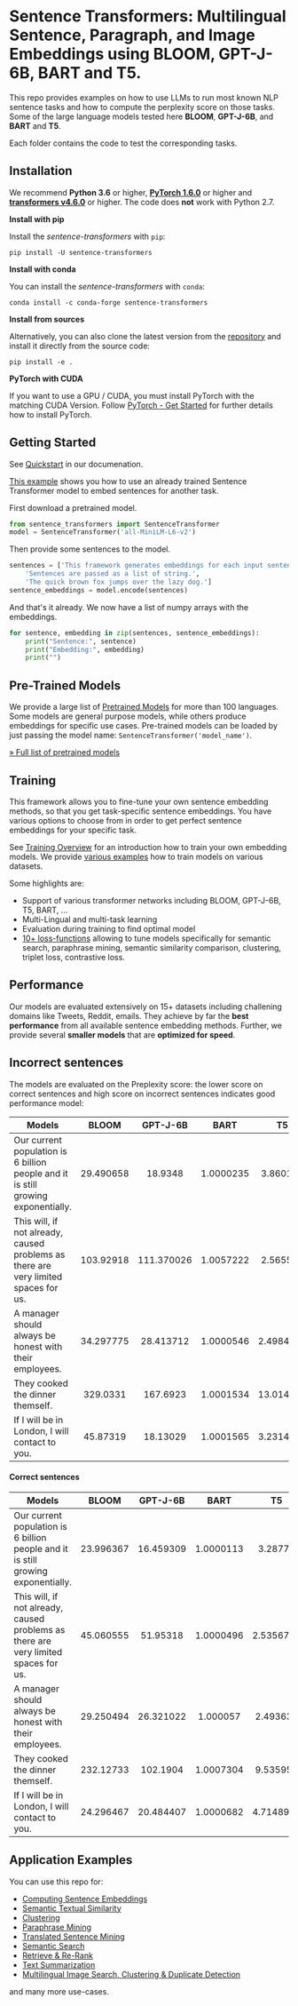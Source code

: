 # Sentence Transformers: Multilingual Sentence, Paragraph, and Image Embeddings using BLOOM, GPT-J-6B, BART and T5.

This repo provides examples on how to use LLMs to run most known NLP sentence tasks and how to compute the perplexity score on those tasks. Some of the large language models tested here **BLOOM**, **GPT-J-6B**, and **BART** and **T5**.

Each folder contains the code to test the corresponding tasks.

## Installation

We recommend **Python 3.6** or higher, **[PyTorch 1.6.0](https://pytorch.org/get-started/locally/)** or higher and **[transformers v4.6.0](https://github.com/huggingface/transformers)** or higher. The code does **not** work with Python 2.7.

**Install with pip**

Install the *sentence-transformers* with `pip`:

```
pip install -U sentence-transformers
```

**Install with conda**

You can install the *sentence-transformers* with `conda`:

```
conda install -c conda-forge sentence-transformers
```

**Install from sources**

Alternatively, you can also clone the latest version from the [repository](https://github.com/UKPLab/sentence-transformers) and install it directly from the source code:

````
pip install -e .
```` 

**PyTorch with CUDA**

If you want to use a GPU / CUDA, you must install PyTorch with the matching CUDA Version. Follow
[PyTorch - Get Started](https://pytorch.org/get-started/locally/) for further details how to install PyTorch.

## Getting Started

See [Quickstart](https://www.sbert.net/docs/quickstart.html) in our documenation.

[This example](https://github.com/UKPLab/sentence-transformers/tree/master/examples/applications/computing-embeddings/computing_embeddings.py) shows you how to use an already trained Sentence Transformer model to embed sentences for another task.

First download a pretrained model.

````python
from sentence_transformers import SentenceTransformer
model = SentenceTransformer('all-MiniLM-L6-v2')
````

Then provide some sentences to the model.

````python
sentences = ['This framework generates embeddings for each input sentence',
    'Sentences are passed as a list of string.', 
    'The quick brown fox jumps over the lazy dog.']
sentence_embeddings = model.encode(sentences)
````

And that's it already. We now have a list of numpy arrays with the embeddings.

````python
for sentence, embedding in zip(sentences, sentence_embeddings):
    print("Sentence:", sentence)
    print("Embedding:", embedding)
    print("")
````

## Pre-Trained Models

We provide a large list of [Pretrained Models](https://www.sbert.net/docs/pretrained_models.html) for more than 100 languages. Some models are general purpose models, while others produce embeddings for specific use cases. Pre-trained models can be loaded by just passing the model name: `SentenceTransformer('model_name')`.

[»  Full list of pretrained models](https://www.sbert.net/docs/pretrained_models.html)

## Training

This framework allows you to fine-tune your own sentence embedding methods, so that you get task-specific sentence embeddings. You have various options to choose from in order to get perfect sentence embeddings for your specific task. 

See [Training Overview](https://www.sbert.net/docs/training/overview.html) for an introduction how to train your own embedding models. We provide [various examples](https://github.com/UKPLab/sentence-transformers/tree/master/examples/training) how to train models on various datasets.

Some highlights are:
- Support of various transformer networks including BLOOM, GPT-J-6B, T5, BART, ...
- Multi-Lingual and multi-task learning
- Evaluation during training to find optimal model
- [10+ loss-functions](https://www.sbert.net/docs/package_reference/losses.html) allowing to tune models specifically for semantic search, paraphrase mining, semantic similarity comparison, clustering, triplet loss, contrastive loss.

## Performance

Our models are evaluated extensively on 15+ datasets including challening domains like Tweets, Reddit, emails. They achieve by far the **best performance** from all available sentence embedding methods. Further, we provide several **smaller models** that are **optimized for speed**.

## Incorrect sentences

The models are evaluated on the Preplexity score: the lower score on correct sentences and high score on incorrect sentences indicates good performance model:

| Models | BLOOM | GPT-J-6B |BART | T5 |
| ---- |:----:|:----:|:----:|:----:|
| Our current population is 6 billion people and it is still growing exponentially. | 29.490658 | 18.9348 | 1.0000235 | 3.860105 |
| This will, if not already, caused  problems as there are very limited spaces for us. | 103.92918 | 111.370026 | 1.0057222 | 2.565533 |
| A manager should always be honest with their employees. | 34.297775 | 28.413712 | 1.0000546 | 2.4984558 |
| They cooked the dinner themself. | 329.0331 | 167.6923 | 1.0001534 | 13.014829 |
| If I will be in London, I will contact to you. |  45.87319 | 18.13029 | 1.0001565 | 3.2314863 |

#### Correct sentences

| Models | BLOOM | GPT-J-6B |BART | T5 |
| ---- |:----:|:----:|:----:|:----:|
| Our current population is 6 billion people and it is still growing exponentially. | 23.996367 | 16.459309 | 1.0000113 | 3.28777 |
| This will, if not already, caused  problems as there are very limited spaces for us. | 45.060555 | 51.95318 | 1.0000496 | 2.5356748 |
| A manager should always be honest with their employees. | 29.250494 | 26.321022 | 1.000057 | 2.493631 |
| They cooked the dinner themself. | 232.12733 | 102.1904 | 1.0007304 | 9.535956 |
| If I will be in London, I will contact to you. | 24.296467 | 20.484407 | 1.0000682 | 4.7148967 |

## Application Examples

You can use this repo for:

- [Computing Sentence Embeddings](https://www.sbert.net/examples/applications/computing-embeddings/README.html)
- [Semantic Textual Similarity](https://www.sbert.net/docs/usage/semantic_textual_similarity.html)
- [Clustering](https://www.sbert.net/examples/applications/clustering/README.html)
- [Paraphrase Mining](https://www.sbert.net/examples/applications/paraphrase-mining/README.html)
 - [Translated Sentence Mining](https://www.sbert.net/examples/applications/parallel-sentence-mining/README.html)
 - [Semantic Search](https://www.sbert.net/examples/applications/semantic-search/README.html)
 - [Retrieve & Re-Rank](https://www.sbert.net/examples/applications/retrieve_rerank/README.html) 
 - [Text Summarization](https://www.sbert.net/examples/applications/text-summarization/README.html) 
- [Multilingual Image Search, Clustering & Duplicate Detection](https://www.sbert.net/examples/applications/image-search/README.html)

and many more use-cases.



